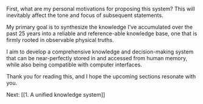 First, what are my personal motivations for proposing this system? This will inevitably affect the tone and focus of subsequent statements. 

My primary goal is to synthesize the knowledge I've accumulated over the past 25 years into a reliable and reference-able knowledge base, one that is firmly rooted in observable physical truths.

I aim to develop a comprehensive knowledge and decision-making system that can be near-perfectly stored in and accessed from human memory, while also being compatible with computer interfaces.

Thank you for reading this, and I hope the upcoming sections resonate with you.  

Next: [[1. A unified knowledge system]]